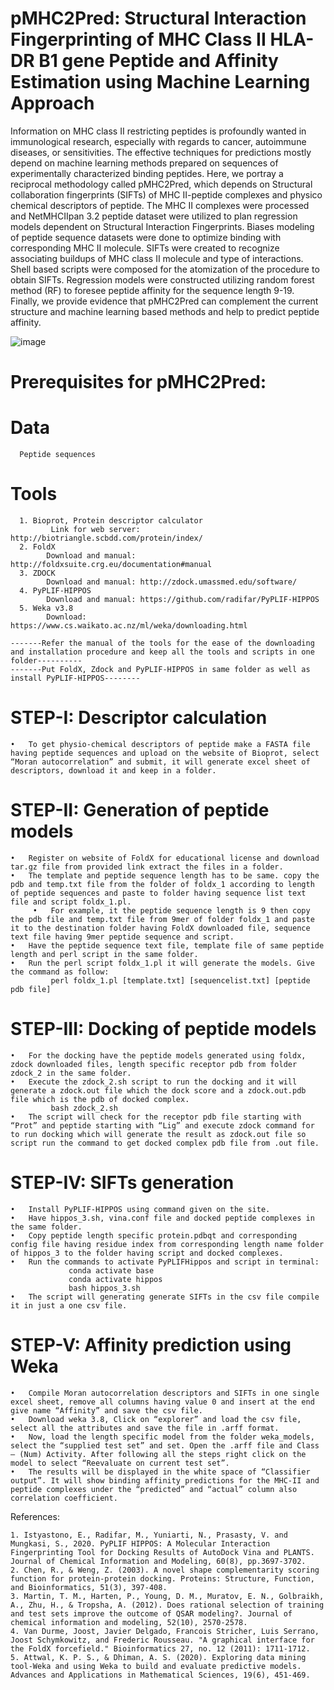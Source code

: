 # pMHC2Pred: Structural Interaction Fingerprinting of MHC Class II HLA-DR B1 gene Peptide and Affinity Estimation using Machine Learning Approach
Information on MHC class II restricting peptides is profoundly wanted in immunological research, especially with regards to cancer, autoimmune diseases, or sensitivities. The effective techniques for predictions mostly depend on machine learning methods prepared on sequences of experimentally characterized binding peptides. Here, we portray a reciprocal methodology called pMHC2Pred, which depends on Structural collaboration fingerprints (SIFTs) of MHC II-peptide complexes and physico chemical descriptors of peptide. The MHC II complexes were processed and NetMHCIIpan 3.2 peptide dataset were utilized to plan regression models dependent on Structural Interaction Fingerprints.
Biases modeling of peptide sequence datasets were done to optimize binding with corresponding MHC II molecule. SIFTs were created to recognize associating buildups of MHC class II molecule and type of interactions. Shell based scripts were composed for the atomization of the procedure to obtain SIFTs. Regression models were constructed utilizing random forest method (RF) to foresee peptide affinity for the sequence length 9-19. Finally, we provide evidence that pMHC2Pred can complement the current structure and machine learning based methods and help to predict peptide affinity. 

![image](https://github.com/SiddhiJani/weka_model/image.png)

# Prerequisites for pMHC2Pred:

  # Data
      Peptide sequences 
  # Tools
      1. Bioprot, Protein descriptor calculator 
             Link for web server: http://biotriangle.scbdd.com/protein/index/ 
      2. FoldX  
            Download and manual: http://foldxsuite.crg.eu/documentation#manual 
      3. ZDOCK
            Download and manual: http://zdock.umassmed.edu/software/
      4. PyPLIF-HIPPOS
            Download and manual: https://github.com/radifar/PyPLIF-HIPPOS 
      5. Weka v3.8
            Download: https://www.cs.waikato.ac.nz/ml/weka/downloading.html 
    
    -------Refer the manual of the tools for the ease of the downloading and installation procedure and keep all the tools and scripts in one folder----------
    -------Put FoldX, Zdock and PyPLIF-HIPPOS in same folder as well as install PyPLIF-HIPPOS--------

# STEP-I: Descriptor calculation
    • 	To get physio-chemical descriptors of peptide make a FASTA file having peptide sequences and upload on the website of Bioprot, select “Moran autocorrelation” and submit, it will generate excel sheet of descriptors, download it and keep in a folder.
    
# STEP-II: Generation of peptide models
    •	Register on website of FoldX for educational license and download tar.gz file from provided link extract the files in a folder.
    •	The template and peptide sequence length has to be same. copy the pdb and temp.txt file from the folder of foldx_1 according to length of peptide sequences and paste to folder having sequence list text file and script foldx_1.pl.
       	 •   For example, it the peptide sequence length is 9 then copy the pdb file and temp.txt file from 9mer of folder foldx_1 and paste it to the destination folder having FoldX downloaded file, sequence text file having 9mer peptide sequence and script. 
    •	Have the peptide sequence text file, template file of same peptide length and perl script in the same folder.
    •	Run the perl script foldx_1.pl it will generate the models. Give the command as follow:
             perl foldx_1.pl [template.txt] [sequencelist.txt] [peptide pdb file]

# STEP-III: Docking of peptide models
    •	For the docking have the peptide models generated using foldx, zdock downloaded files, length specific receptor pdb from folder zdock_2 in the same folder.
    •	Execute the zdock_2.sh script to run the docking and it will generate a zdock.out file which the dock score and a zdock.out.pdb file which is the pdb of docked complex.
             bash zdock_2.sh 
    •	The script will check for the receptor pdb file starting with “Prot” and peptide starting with “Lig” and execute zdock command for to run docking which will generate the result as zdock.out file so script run the command to get docked complex pdb file from .out file.

# STEP-IV: SIFTs generation
    •	Install PyPLIF-HIPPOS using command given on the site.
    •	Have hippos_3.sh, vina.conf file and docked peptide complexes in the same folder.
    •	Copy peptide length specific protein.pdbqt and corresponding config file having residue index from corresponding length name folder of hippos_3 to the folder having script and docked complexes. 
    •	Run the commands to activate PyPLIFHippos and script in terminal:
	        	 conda activate base 
	         	 conda activate hippos
	        	 bash hippos_3.sh
    •	The script will generating generate SIFTs in the csv file compile it in just a one csv file.

# STEP-V: Affinity prediction using Weka
    •	Compile Moran autocorrelation descriptors and SIFTs in one single excel sheet, remove all columns having value 0 and insert at the end give name “Affinity” and save the csv file.
    •	Download weka 3.8, Click on “explorer” and load the csv file, select all the attributes and save the file in .arff format.
    •	Now, load the length specific model from the folder weka_models, select the “supplied test set” and set. Open the .arff file and Class – (Num) Activity. After following all the steps right click on the model to select “Reevaluate on current test set”. 
    •	The results will be displayed in the white space of “Classifier output”. It will show binding affinity predictions for the MHC-II and peptide complexes under the “predicted” and “actual” column also correlation coefficient.



References:

    1. Istyastono, E., Radifar, M., Yuniarti, N., Prasasty, V. and Mungkasi, S., 2020. PyPLIF HIPPOS: A Molecular Interaction Fingerprinting Tool for Docking Results of AutoDock Vina and PLANTS. Journal of Chemical Information and Modeling, 60(8), pp.3697-3702.
    2. Chen, R., & Weng, Z. (2003). A novel shape complementarity scoring function for protein‐protein docking. Proteins: Structure, Function, and Bioinformatics, 51(3), 397-408.
    3. Martin, T. M., Harten, P., Young, D. M., Muratov, E. N., Golbraikh, A., Zhu, H., & Tropsha, A. (2012). Does rational selection of training and test sets improve the outcome of QSAR modeling?. Journal of chemical information and modeling, 52(10), 2570-2578.
    4. Van Durme, Joost, Javier Delgado, Francois Stricher, Luis Serrano, Joost Schymkowitz, and Frederic Rousseau. "A graphical interface for the FoldX forcefield." Bioinformatics 27, no. 12 (2011): 1711-1712.
    5. Attwal, K. P. S., & Dhiman, A. S. (2020). Exploring data mining tool-Weka and using Weka to build and evaluate predictive models. Advances and Applications in Mathematical Sciences, 19(6), 451-469.
